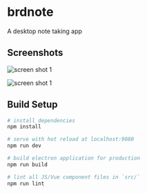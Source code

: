 # brdnote

A desktop note taking app

## Screenshots

![screen shot 1](https://raw.githubusercontent.com/oxdc/brdnote/master/docs/imgs/Screenshot%201.png)

![screen shot 1](https://raw.githubusercontent.com/oxdc/brdnote/master/docs/imgs/Screenshot%202.png)

## Build Setup

``` bash
# install dependencies
npm install

# serve with hot reload at localhost:9080
npm run dev

# build electron application for production
npm run build

# lint all JS/Vue component files in `src/`
npm run lint
```

